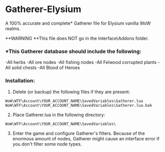 # Gatherer-Elysium
A 100% accurate and complete* Gatherer file for Elysium vanilla WoW realms.

**WARNING
**This file does NOT go in the Interface\Addons folder.

### *This Gatherer database should include the following:
-All herbs
-All ore nodes
-All fishing nodes
-All Felwood corrupted plants
-All solid chests
-All Blood of Heroes


### Installation:
1. Delete (or backup) the following files if they are present:
```
WoW\WTF\Account\YOUR_ACCOUNT_NAME\SavedVariables\Gatherer.lua
WoW\WTF\Account\YOUR_ACCOUNT_NAME\SavedVariables\Gatherer.lua.bak
```

2. Place Gatherer.lua in the following directory:
```
WoW\WTF\Account\YOUR_ACCOUNT_NAME\SavedVariables\
```

3. Enter the game and configure Gatherer's filters. Because of the enormous amount of nodes, Gatherer might cause an interface error if you don't filter some node types.